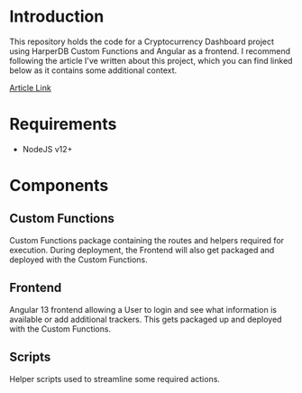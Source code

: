 # Introduction
This repository holds the code for a Cryptocurrency Dashboard project using HarperDB Custom Functions and Angular as a frontend. I recommend following the article I've written about this project, which you can find linked below as it contains some additional context.

[Article Link](https://harperdb.io/blog/how-to-build-a-real-time-crypto-dashboard/)

# Requirements
* NodeJS v12+

# Components
## Custom Functions
Custom Functions package containing the routes and helpers required for execution. During deployment, the Frontend will also get packaged and deployed with the Custom Functions.

## Frontend
Angular 13 frontend allowing a User to login and see what information is available or add additional trackers. This gets packaged up and deployed with the Custom Functions.

## Scripts
Helper scripts used to streamline some required actions.
